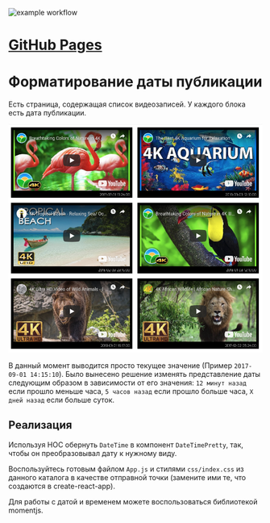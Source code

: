 ![example workflow](https://github.com/lekseff/Format_date/actions/workflows/deploy.yml/badge.svg)

[GitHub Pages](https://lekseff.github.io/Format_date/)
===
Форматирование даты публикации
===

Есть страница, содержащая список видеозаписей.
У каждого блока есть дата публикации.

![Relative Time](./assets/time.png)

В данный момент выводится просто текущее значение (Пример `2017-09-01 14:15:10`).
Было вынесено решение изменять представление даты следующим образом в зависимости от его значения:
`12 минут назад` если прошло меньше часа, `5 часов назад` если прошло больше часа, `X дней назад` если больше суток.

## Реализация

Используя HOC обернуть `DateTime` в компонент `DateTimePretty`, так, чтобы он преобразовывал дату к нужному виду.

Воспользуйтесь готовым файлом `App.js` и стилями `css/index.css` из данного каталога в качестве отправной точки (замените ими те, что создаются в create-react-app).

Для работы с датой и временем можете воспользоваться библиотекой momentjs.
